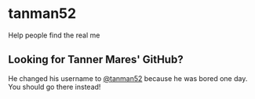 # tanman52
Help people find the real me

## Looking for Tanner Mares' GitHub?
He changed his username to [@tanman52](github.com/tanman52) because he was bored one day. You should go there instead!
